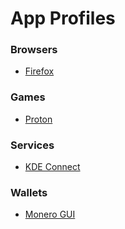 # App Profiles

### Browsers

- [Firefox](browser/firefox)

### Games

- [Proton](game/Proton)

### Services

- [KDE Connect](service/kdeconnect)

### Wallets

- [Monero GUI](wallet/monero-gui)

